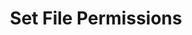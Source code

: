 ---
sidebar_position: 1
title: "Set File Permissions"
sidebar_label: "Set File Permissions"
description: "Control file access in Debian systems - configure file permissions, manage read/write/execute rights, setup ownership models, and implement file-level security policies."
keywords:
  - "debian file permissions"
  - "file access control"
  - "chmod commands"
  - "file ownership"
  - "permission management"
tags:
  - debian
  - file-permissions
  - access-control
  - chmod
  - file-security
slug: /linux/debian/security/user-permissions/set-file-permissions
---